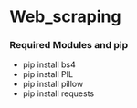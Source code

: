 # Web_scraping

### Required Modules and pip
- pip install bs4
- pip install PIL
- pip install pillow
- pip install requests
